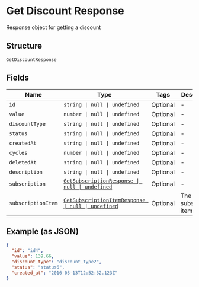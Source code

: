 
# Get Discount Response

Response object for getting a discount

## Structure

`GetDiscountResponse`

## Fields

| Name | Type | Tags | Description |
|  --- | --- | --- | --- |
| `id` | `string \| null \| undefined` | Optional | - |
| `value` | `number \| null \| undefined` | Optional | - |
| `discountType` | `string \| null \| undefined` | Optional | - |
| `status` | `string \| null \| undefined` | Optional | - |
| `createdAt` | `string \| null \| undefined` | Optional | - |
| `cycles` | `number \| null \| undefined` | Optional | - |
| `deletedAt` | `string \| null \| undefined` | Optional | - |
| `description` | `string \| null \| undefined` | Optional | - |
| `subscription` | [`GetSubscriptionResponse \| null \| undefined`](../../doc/models/get-subscription-response.md) | Optional | - |
| `subscriptionItem` | [`GetSubscriptionItemResponse \| null \| undefined`](../../doc/models/get-subscription-item-response.md) | Optional | The subscription item |

## Example (as JSON)

```json
{
  "id": "id4",
  "value": 139.66,
  "discount_type": "discount_type2",
  "status": "status6",
  "created_at": "2016-03-13T12:52:32.123Z"
}
```

